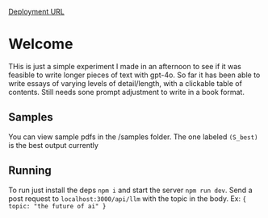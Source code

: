 [Deployment URL](https://aibookwriter-pame25s2b-kkingsbes-projects.vercel.app)

# Welcome
THis is just a simple experiment I made in an afternoon to see if it was feasible to write longer pieces of text with gpt-4o. So far it has been able to write essays of varying levels of detail/length, with a clickable table of contents. Still needs sone prompt adjustment to write in a book format.

## Samples
You can view sample pdfs in the /samples folder. The one labeled `(S_best)` is the best output currently

## Running
To run just install the deps `npm i` and start the server `npm run dev`. Send a post request to `localhost:3000/api/llm` with the topic in the body. Ex: `{ topic: "the future of ai" }`
